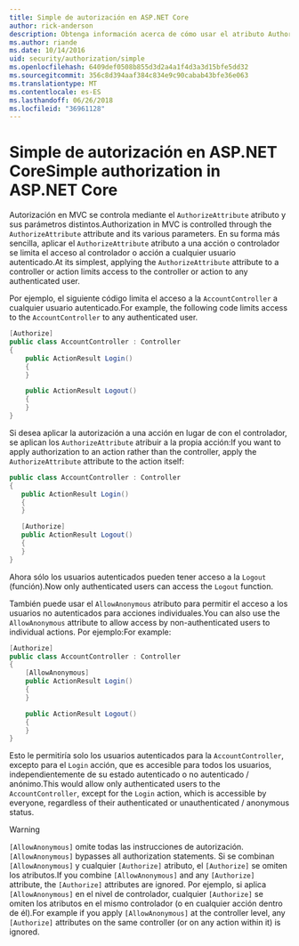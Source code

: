 ```yaml
---
title: Simple de autorización en ASP.NET Core
author: rick-anderson
description: Obtenga información acerca de cómo usar el atributo Authorize para restringir el acceso a las acciones y controladores de ASP.NET Core.
ms.author: riande
ms.date: 10/14/2016
uid: security/authorization/simple
ms.openlocfilehash: 6409def0508b855d3d2a4a1f4d3a3d15bfe5dd32
ms.sourcegitcommit: 356c8d394aaf384c834e9c90cabab43bfe36e063
ms.translationtype: MT
ms.contentlocale: es-ES
ms.lasthandoff: 06/26/2018
ms.locfileid: "36961128"
---
```

# <a name="simple-authorization-in-aspnet-core"></a><span data-ttu-id="2eb26-103">Simple de autorización en ASP.NET Core</span><span class="sxs-lookup"><span data-stu-id="2eb26-103">Simple authorization in ASP.NET Core</span></span>

<a name="security-authorization-simple"></a>

<span data-ttu-id="2eb26-104">Autorización en MVC se controla mediante el `AuthorizeAttribute` atributo y sus parámetros distintos.</span><span class="sxs-lookup"><span data-stu-id="2eb26-104">Authorization in MVC is controlled through the `AuthorizeAttribute` attribute and its various parameters.</span></span> <span data-ttu-id="2eb26-105">En su forma más sencilla, aplicar el `AuthorizeAttribute` atributo a una acción o controlador se limita el acceso al controlador o acción a cualquier usuario autenticado.</span><span class="sxs-lookup"><span data-stu-id="2eb26-105">At its simplest, applying the `AuthorizeAttribute` attribute to a controller or action limits access to the controller or action to any authenticated user.</span></span>

<span data-ttu-id="2eb26-106">Por ejemplo, el siguiente código limita el acceso a la `AccountController` a cualquier usuario autenticado.</span><span class="sxs-lookup"><span data-stu-id="2eb26-106">For example, the following code limits access to the `AccountController` to any authenticated user.</span></span>

```csharp
[Authorize]
public class AccountController : Controller
{
    public ActionResult Login()
    {
    }

    public ActionResult Logout()
    {
    }
}
```

<span data-ttu-id="2eb26-107">Si desea aplicar la autorización a una acción en lugar de con el controlador, se aplican los `AuthorizeAttribute` atribuir a la propia acción:</span><span class="sxs-lookup"><span data-stu-id="2eb26-107">If you want to apply authorization to an action rather than the controller, apply the `AuthorizeAttribute` attribute to the action itself:</span></span>

```csharp
public class AccountController : Controller
{
   public ActionResult Login()
   {
   }

   [Authorize]
   public ActionResult Logout()
   {
   }
}
```

<span data-ttu-id="2eb26-108">Ahora sólo los usuarios autenticados pueden tener acceso a la `Logout` (función).</span><span class="sxs-lookup"><span data-stu-id="2eb26-108">Now only authenticated users can access the `Logout` function.</span></span>

<span data-ttu-id="2eb26-109">También puede usar el `AllowAnonymous` atributo para permitir el acceso a los usuarios no autenticados para acciones individuales.</span><span class="sxs-lookup"><span data-stu-id="2eb26-109">You can also use the `AllowAnonymous` attribute to allow access by non-authenticated users to individual actions.</span></span> <span data-ttu-id="2eb26-110">Por ejemplo:</span><span class="sxs-lookup"><span data-stu-id="2eb26-110">For example:</span></span>

```csharp
[Authorize]
public class AccountController : Controller
{
    [AllowAnonymous]
    public ActionResult Login()
    {
    }

    public ActionResult Logout()
    {
    }
}
```

<span data-ttu-id="2eb26-111">Esto le permitiría solo los usuarios autenticados para la `AccountController`, excepto para el `Login` acción, que es accesible para todos los usuarios, independientemente de su estado autenticado o no autenticado / anónimo.</span><span class="sxs-lookup"><span data-stu-id="2eb26-111">This would allow only authenticated users to the `AccountController`, except for the `Login` action, which is accessible by everyone, regardless of their authenticated or unauthenticated / anonymous status.</span></span>

> [!WARNING]
> <span data-ttu-id="2eb26-112">`[AllowAnonymous]` omite todas las instrucciones de autorización.</span><span class="sxs-lookup"><span data-stu-id="2eb26-112">`[AllowAnonymous]` bypasses all authorization statements.</span></span> <span data-ttu-id="2eb26-113">Si se combinan `[AllowAnonymous]` y cualquier `[Authorize]` atributo, el `[Authorize]` se omiten los atributos.</span><span class="sxs-lookup"><span data-stu-id="2eb26-113">If you combine `[AllowAnonymous]` and any `[Authorize]` attribute, the `[Authorize]` attributes are ignored.</span></span> <span data-ttu-id="2eb26-114">Por ejemplo, si aplica `[AllowAnonymous]` en el nivel de controlador, cualquier `[Authorize]` se omiten los atributos en el mismo controlador (o en cualquier acción dentro de él).</span><span class="sxs-lookup"><span data-stu-id="2eb26-114">For example if you apply `[AllowAnonymous]` at the controller level, any `[Authorize]` attributes on the same controller (or on any action within it) is ignored.</span></span>
